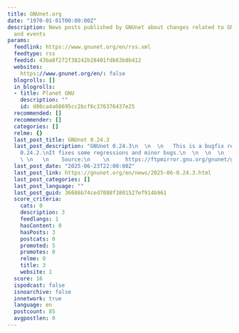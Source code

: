 ```yaml
---
title: GNUnet.org
date: "1970-01-01T00:00:00Z"
description: News posts published by GNUnet about changes related to GNUnet, releases,
  and events
params:
  feedlink: https://www.gnunet.org/en/rss.xml
  feedtype: rss
  feedid: 43ba8f272f38242b28401fdb63b8b412
  websites:
    https://www.gnunet.org/en/: false
  blogrolls: []
  in_blogrolls:
  - title: Planet GNU
    description: ""
    id: d80ca4a68695cc2bcf6c376376437e25
  recommended: []
  recommender: []
  categories: []
  relme: {}
  last_post_title: GNUnet 0.24.3
  last_post_description: "GNUnet 0.24.3\n  \n  \n   This is a bugfix release for gnunet
    0.24.2.\nIt fixes some regressions and minor bugs.\n  \n  \n  \n   Links\n  \n
    \ \n   \n    Source:\n    \n     https://ftpmirror.gnu.org/gnunet/gnunet"
  last_post_date: "2025-06-23T22:00:00Z"
  last_post_link: https://gnunet.org/en/news/2025-06-0.24.3.html
  last_post_categories: []
  last_post_language: ""
  last_post_guid: 36686b74ced7088f3801527ef914b961
  score_criteria:
    cats: 0
    description: 3
    feedlangs: 1
    hasContent: 0
    hasPosts: 3
    postcats: 0
    promoted: 5
    promotes: 0
    relme: 0
    title: 3
    website: 1
  score: 16
  ispodcast: false
  isnoarchive: false
  innetwork: true
  language: en
  postcount: 85
  avgpostlen: 0
---
```

